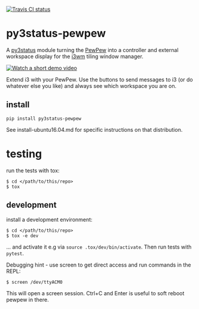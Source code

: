 [![Travis CI status](https://api.travis-ci.org/obestwalter/py3status-pewpew.png)](https://travis-ci.org/obestwalter/py3status-pewpew)

# py3status-pewpew

A [py3status](https://github.com/ultrabug/py3status) module turning the [PewPew](https://pewpew.readthedocs.io) into a controller and external workspace display for the [i3wm](https://i3wm.org/) tiling window manager.

[![Watch a short demo video](http://img.youtube.com/vi/0Oy2CE2GZ7s/0.jpg)](http://www.youtube.com/watch?v=0Oy2CE2GZ7s "py3status-pewpew status controller")

Extend i3 with your PewPew. Use the buttons to send messages to i3 (or do whatever else you like) and always see which workspace you are on.

## install

```text
pip install py3status-pewpew
```

See install-ubuntu16.04.md for specific instructions on that distribution.

# testing

run the tests with tox:

```console
$ cd </path/to/this/repo>
$ tox
```

## development

install a development environment:

```console
$ cd </path/to/this/repo>
$ tox -e dev
```

... and activate it e.g via `source .tox/dev/bin/activate`. Then run tests with `pytest`.

Debugging hint - use screen to get direct access and run commands in the REPL:

    $ screen /dev/ttyACM0

This will open a screen session. Ctrl+C and Enter is useful to soft reboot pewpew in there.
